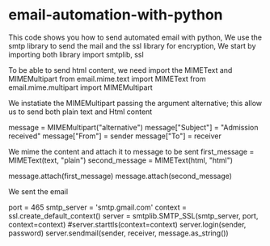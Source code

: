 # email-automation-with-python
This code shows you how to send automated email with
python, 
We use the smtp library to send the mail and the ssl library
for encryption, 
We start by importing both library
import smtplib, ssl

To be able to send html content, we need import the 
MIMEText and MIMEMultipart
from email.mime.text import MIMEText
from email.mime.multipart import MIMEMultipart

We instatiate the MIMEMultipart passing the argument 
alternative; this allow us to send both plain text and 
Html content

message = MIMEMultipart("alternative")
message["Subject"] = "Admission received"
message["From"] = sender
message["To"] = receiver

We mime the content and attach it to message to be sent
first_message = MIMEText(text, "plain")
second_message = MIMEText(html, "html")

message.attach(first_message)
message.attach(second_message)

We sent the email

port = 465
smtp_server = 'smtp.gmail.com'
context = ssl.create_default_context()
server = smtplib.SMTP_SSL(smtp_server, port, context=context)
#server.starttls(context=context)
server.login(sender, password)
server.sendmail(sender, receiver, message.as_string())
